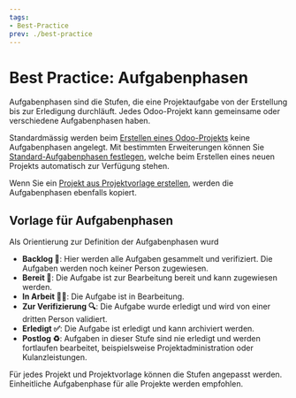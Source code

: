 ```yaml
---
tags:
- Best-Practice
prev: ./best-practice
---
```

# Best Practice: Aufgabenphasen

Aufgabenphasen sind die Stufen, die eine Projektaufgabe von der Erstellung bis zur Erledigung durchläuft. Jedes Odoo-Projekt kann gemeinsame oder verschiedene Aufgabenphasen haben.

Standardmässig werden beim [Erstellen eines Odoo-Projekts](Projekt.md#Projekt%20anlegen) keine Aufgabenphasen angelegt. Mit bestimmten Erweiterungen können Sie [Standard-Aufgabenphasen festlegen](Project%20Task%20Default%20Stage.md#Standard-Aufgabenphasen%20festlegen), welche beim Erstellen eines neuen Projekts automatisch zur Verfügung stehen.

Wenn Sie ein [Projekt aus Projektvorlage erstellen](Project%20Templates.md#Projekt%20aus%20Projektvorlage%20erstellen), werden die Aufgabenphasen ebenfalls kopiert.

## Vorlage für Aufgabenphasen

Als Orientierung zur Definition der Aufgabenphasen wurd

* **Backlog 🎒**: Hier werden alle Aufgaben gesammelt und verifiziert. Die Aufgaben werden noch keiner Person zugewiesen.
* **Bereit 🏁**: Die Aufgabe ist zur Bearbeitung bereit und kann zugewiesen werden.
* **In Arbeit 🧑‍💻**: Die Aufgabe ist in Bearbeitung.
* **Zur Verifizierung 🔍**: Die Aufgabe wurde erledigt und wird von einer dritten Person validiert.
* **Erledigt ✅**: Die Aufgabe ist erledigt und kann archiviert werden.
* **Postlog ♻️**: Aufgaben in dieser Stufe sind nie erledigt und werden fortlaufen bearbeitet, beispielsweise Projektadministration oder Kulanzleistungen.

Für jedes Projekt und Projektvorlage können die Stufen angepasst werden. Einheitliche Aufgabenphase für alle Projekte werden empfohlen.